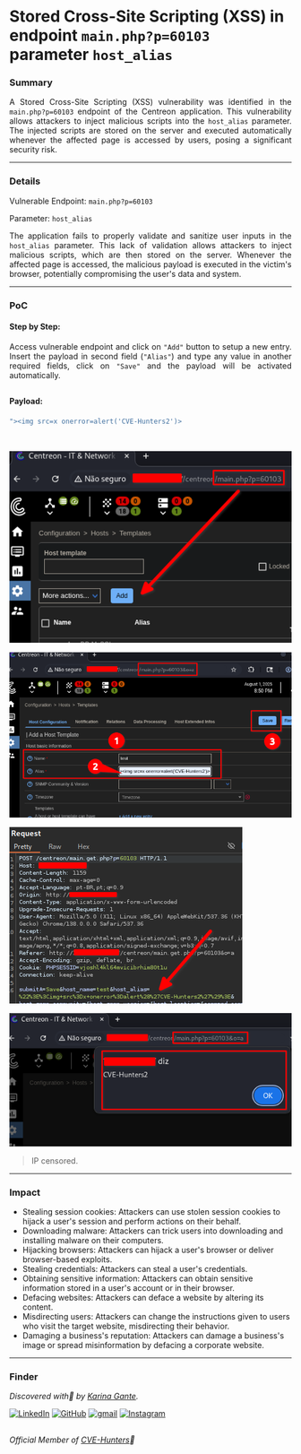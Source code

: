 # Stored Cross-Site Scripting (XSS) in endpoint `main.php?p=60103` parameter `host_alias`

### Summary

<p align="justify">A Stored Cross-Site Scripting (XSS) vulnerability was identified in the <code>main.php?p=60103</code> endpoint of the Centreon application. This vulnerability allows attackers to inject malicious scripts into the <code>host_alias</code> parameter. The injected scripts are stored on the server and executed automatically whenever the affected page is accessed by users, posing a significant security risk.</p>

---

### Details

Vulnerable Endpoint: `main.php?p=60103`

Parameter: `host_alias`

<p align="justify">The application fails to properly validate and sanitize user inputs in the <code>host_alias</code> parameter. This lack of validation allows attackers to inject malicious scripts, which are then stored on the server. Whenever the affected page is accessed, the malicious payload is executed in the victim's browser, potentially compromising the user's data and system.</p>

---

### PoC

#### Step by Step:

<p align="justify">Access vulnerable endpoint and click on <code>"Add"</code> button to setup a new entry. Insert the payload in second field (<code>"Alias"</code>) and type any value in another required fields, click on <code>"Save"</code> and the payload will be activated automatically.</p>

##

#### Payload:

````javascript
"><img src=x onerror=alert('CVE-Hunters2')>
````
</br>

![](/CVEs/images/storedXss45.png)

![](/CVEs/images/storedXss46.png)

![](/CVEs/images/storedXss47.png)

![](/CVEs/images/storedXss48.png)

> IP censored.

---

### Impact

<p align="justify">
<ul>
  <li>Stealing session cookies: Attackers can use stolen session cookies to hijack a user's session and perform actions on their behalf.</li>
  <li>Downloading malware: Attackers can trick users into downloading and installing malware on their computers.</li>
  <li>Hijacking browsers: Attackers can hijack a user's browser or deliver browser-based exploits.</li>
  <li>Stealing credentials: Attackers can steal a user's credentials.</li>
  <li>Obtaining sensitive information: Attackers can obtain sensitive information stored in a user's account or in their browser.</li>
  <li>Defacing websites: Attackers can deface a website by altering its content.</li>
  <li>Misdirecting users: Attackers can change the instructions given to users who visit the target website, misdirecting their behavior.</li>
  <li>Damaging a business's reputation: Attackers can damage a business's image or spread misinformation by defacing a corporate website.</li>
</ul>
</p>

---

### Finder

*Discovered with💜 by [Karina Gante](https://karinagante.github.io/).* 

[![LinkedIn](https://skillicons.dev/icons?i=linkedin&theme=dark)](https://www.linkedin.com/in/karina-gante/)
[![GitHub](https://skillicons.dev/icons?i=github&theme=dark)](https://www.github.com/KarinaGante/)
[![gmail](https://skillicons.dev/icons?i=gmail&theme=dark)](mailto:karina.g@aluno.ifsp.edu.br)
[![Instagram](https://skillicons.dev/icons?i=instagram&theme=dark)](https://www.instagram.com/karinovisk02/)

##

*Official Member of [CVE-Hunters](https://www.cvehunters.com/)🏹*